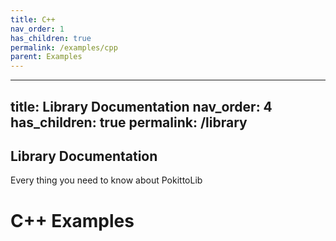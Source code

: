 ```yaml
---
title: C++
nav_order: 1
has_children: true
permalink: /examples/cpp
parent: Examples
---
```

---
title: Library Documentation
nav_order: 4
has_children: true
permalink: /library
---

## Library Documentation

Every thing you need to know about PokittoLib


# C++ Examples

